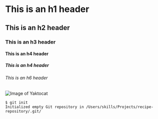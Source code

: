 # This is an h1 header
## This is an h2 header
### This is an h3 header
#### This is an h4 header
##### This is an h4 header
###### This is an h6 header

![Image of Yaktocat](https://images.unsplash.com/photo-1664553118375-8dcc9eda394b?ixlib=rb-1.2.1&ixid=MnwxMjA3fDB8MHxlZGl0b3JpYWwtZmVlZHw0OHx8fGVufDB8fHx8&auto=format&fit=crop&w=500&q=60)

```
$ git init
Initialized empty Git repository in /Users/skills/Projects/recipe-repository/.git/
```
